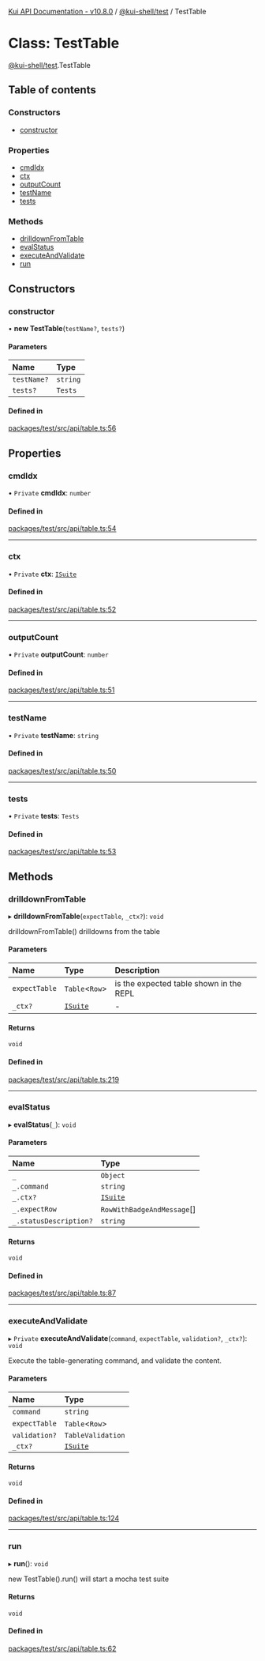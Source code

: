[Kui API Documentation - v10.8.0](../README.md) / [@kui-shell/test](../modules/kui_shell_test.md) / TestTable

# Class: TestTable

[@kui-shell/test](../modules/kui_shell_test.md).TestTable

## Table of contents

### Constructors

- [constructor](kui_shell_test.TestTable.md#constructor)

### Properties

- [cmdIdx](kui_shell_test.TestTable.md#cmdidx)
- [ctx](kui_shell_test.TestTable.md#ctx)
- [outputCount](kui_shell_test.TestTable.md#outputcount)
- [testName](kui_shell_test.TestTable.md#testname)
- [tests](kui_shell_test.TestTable.md#tests)

### Methods

- [drilldownFromTable](kui_shell_test.TestTable.md#drilldownfromtable)
- [evalStatus](kui_shell_test.TestTable.md#evalstatus)
- [executeAndValidate](kui_shell_test.TestTable.md#executeandvalidate)
- [run](kui_shell_test.TestTable.md#run)

## Constructors

### constructor

• **new TestTable**(`testName?`, `tests?`)

#### Parameters

| Name        | Type     |
| :---------- | :------- |
| `testName?` | `string` |
| `tests?`    | `Tests`  |

#### Defined in

[packages/test/src/api/table.ts:56](https://github.com/kubernetes-sigs/kui/blob/kui/packages/test/src/api/table.ts#L56)

## Properties

### cmdIdx

• `Private` **cmdIdx**: `number`

#### Defined in

[packages/test/src/api/table.ts:54](https://github.com/kubernetes-sigs/kui/blob/kui/packages/test/src/api/table.ts#L54)

---

### ctx

• `Private` **ctx**: [`ISuite`](../interfaces/kui_shell_test.Common.ISuite.md)

#### Defined in

[packages/test/src/api/table.ts:52](https://github.com/kubernetes-sigs/kui/blob/kui/packages/test/src/api/table.ts#L52)

---

### outputCount

• `Private` **outputCount**: `number`

#### Defined in

[packages/test/src/api/table.ts:51](https://github.com/kubernetes-sigs/kui/blob/kui/packages/test/src/api/table.ts#L51)

---

### testName

• `Private` **testName**: `string`

#### Defined in

[packages/test/src/api/table.ts:50](https://github.com/kubernetes-sigs/kui/blob/kui/packages/test/src/api/table.ts#L50)

---

### tests

• `Private` **tests**: `Tests`

#### Defined in

[packages/test/src/api/table.ts:53](https://github.com/kubernetes-sigs/kui/blob/kui/packages/test/src/api/table.ts#L53)

## Methods

### drilldownFromTable

▸ **drilldownFromTable**(`expectTable`, `_ctx?`): `void`

drilldownFromTable() drilldowns from the table

#### Parameters

| Name          | Type                                                      | Description                             |
| :------------ | :-------------------------------------------------------- | :-------------------------------------- |
| `expectTable` | `Table`<`Row`\>                                           | is the expected table shown in the REPL |
| `_ctx?`       | [`ISuite`](../interfaces/kui_shell_test.Common.ISuite.md) | -                                       |

#### Returns

`void`

#### Defined in

[packages/test/src/api/table.ts:219](https://github.com/kubernetes-sigs/kui/blob/kui/packages/test/src/api/table.ts#L219)

---

### evalStatus

▸ **evalStatus**(`_`): `void`

#### Parameters

| Name                   | Type                                                      |
| :--------------------- | :-------------------------------------------------------- |
| `_`                    | `Object`                                                  |
| `_.command`            | `string`                                                  |
| `_.ctx?`               | [`ISuite`](../interfaces/kui_shell_test.Common.ISuite.md) |
| `_.expectRow`          | `RowWithBadgeAndMessage`[]                                |
| `_.statusDescription?` | `string`                                                  |

#### Returns

`void`

#### Defined in

[packages/test/src/api/table.ts:87](https://github.com/kubernetes-sigs/kui/blob/kui/packages/test/src/api/table.ts#L87)

---

### executeAndValidate

▸ `Private` **executeAndValidate**(`command`, `expectTable`, `validation?`, `_ctx?`): `void`

Execute the table-generating command, and validate the content.

#### Parameters

| Name          | Type                                                      |
| :------------ | :-------------------------------------------------------- |
| `command`     | `string`                                                  |
| `expectTable` | `Table`<`Row`\>                                           |
| `validation?` | `TableValidation`                                         |
| `_ctx?`       | [`ISuite`](../interfaces/kui_shell_test.Common.ISuite.md) |

#### Returns

`void`

#### Defined in

[packages/test/src/api/table.ts:124](https://github.com/kubernetes-sigs/kui/blob/kui/packages/test/src/api/table.ts#L124)

---

### run

▸ **run**(): `void`

new TestTable().run() will start a mocha test suite

#### Returns

`void`

#### Defined in

[packages/test/src/api/table.ts:62](https://github.com/kubernetes-sigs/kui/blob/kui/packages/test/src/api/table.ts#L62)
